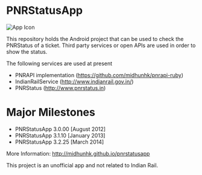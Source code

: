 PNRStatusApp
============

<img alt="App Icon" src="https://fbcdn-sphotos-d-a.akamaihd.net/hphotos-ak-ash3/t1/p206x206/1904237_492915067411622_1270067327_n.png"/>

This repository holds the Android project that can be used to check the PNRStatus of a ticket. Third party services or open APIs are used in order to show the status.

The following services are used at present
* PNRAPI implementation (https://github.com/midhunhk/pnrapi-ruby)
* IndianRailService (http://www.indianrail.gov.in/)
* PNRStatus (http://www.pnrstatus.in)

Major Milestones
================
* PNRStatusApp 3.0.00 [August 2012]
* PNRStatusApp 3.1.10 [January 2013]
* PNRStatusApp 3.2.25 [March 2014]

More Information: http://midhunhk.github.io/pnrstatusapp

This project is an unofficial app and not related to Indian Rail.
